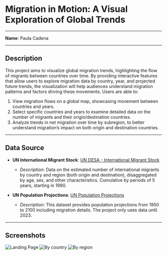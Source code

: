 # Migration in Motion: A Visual Exploration of Global Trends 

---

**Name**: Paula Cadena

---

## Description

This project aims to visualize global migration trends, highlighting the flow of migrants between countries over time. By providing interactive features that allow users to explore migration data by country, year, and projected future trends, the visualization will help audiences understand migration patterns and factors driving these movements. Users are able to:

1. View migration flows on a global map, showcasing movement between countries and years.
2. Select specific countries and years to examine detailed data on the number of migrants and their origin/destination countries.
3. Analyze trends in net migration over time by subregion, to better understand migration’s impact on both origin and destination countries.

---

## Data Source

- **UN International Migrant Stock**: [UN DESA - International Migrant Stock](https://www.un.org/development/desa/pd/content/international-migrant-stock)  
   - *Description*: Data on the estimated number of international migrants by country and region (both origin and destination), disaggregated by age, sex, and other characteristics. Cumulative by periods of 5 years, starting in 1990.
  
- **UN Population Projections**: [UN Population Projections](https://population.un.org/wpp/Download/Standard/MostUsed/)  
   - *Description*: This dataset provides population projections from 1950 to 2100 including migration details. The project only uses data until 2023.

---
## Screenshots
![Landing Page](page1.jpg)
![By country](page2.jpg)
![By region](page3.jpg)